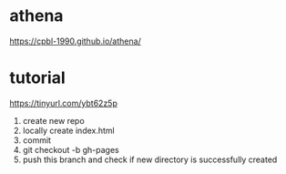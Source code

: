 # athena

https://cpbl-1990.github.io/athena/

# tutorial

https://tinyurl.com/ybt62z5p
1. create new repo
2. locally create index.html
3. commit
4. git checkout -b gh-pages
5. push this branch and check if new directory is successfully created
